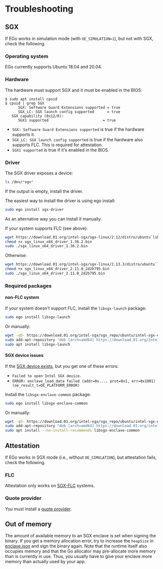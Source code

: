 # Troubleshooting

## SGX
If EGo works in simulation mode (with `OE_SIMULATION=1`), but not with SGX, check the following.

### Operating system
EGo currently supports Ubuntu 18.04 and 20.04.

### Hardware
The hardware must support SGX and it must be enabled in the BIOS:
```shell-session
$ sudo apt install cpuid
$ cpuid | grep SGX
      SGX: Software Guard Extensions supported = true
      SGX_LC: SGX launch config supported      = true
   SGX capability (0x12/0):
      SGX1 supported                         = true
```
* `SGX: Software Guard Extensions supported` is true if the hardware supports it.
* `SGX_LC: SGX launch config supported` is true if the hardware also supports FLC. This is required for attestation.
* `SGX1 supported` is true if it's enabled in the BIOS.

### Driver
The SGX driver exposes a device:
```bash
ls /dev/*sgx*
```
If the output is empty, install the driver.

The easiest way to install the driver is using ego install:
```bash
sudo ego install sgx-driver
```


As an alternative way you can install it manually.

If your system supports FLC (see above):
```bash
wget https://download.01.org/intel-sgx/sgx-linux/2.12/distro/ubuntu`lsb_release -rs`-server/sgx_linux_x64_driver_1.36.2.bin
chmod +x sgx_linux_x64_driver_1.36.2.bin
sudo ./sgx_linux_x64_driver_1.36.2.bin
```

Otherwise:
```bash
wget https://download.01.org/intel-sgx/sgx-linux/2.13.3/distro/ubuntu`lsb_release -rs`-server/sgx_linux_x64_driver_2.11.0_2d2b795.bin
chmod +x sgx_linux_x64_driver_2.11.0_2d2b795.bin
sudo ./sgx_linux_x64_driver_2.11.0_2d2b795.bin
```

### Required packages

#### non-FLC system
If your system doesn't support FLC, install the `libsgx-launch` package:
```bash
sudo ego install libsgx-launch
```

Or manually:
```bash
wget -qO- https://download.01.org/intel-sgx/sgx_repo/ubuntu/intel-sgx-deb.key | sudo apt-key add
sudo add-apt-repository "deb [arch=amd64] https://download.01.org/intel-sgx/sgx_repo/ubuntu `lsb_release -cs` main"
sudo apt install libsgx-launch
```

#### SGX device issues
If the [SGX device exists](#driver), but you get one of these errors:
* `Failed to open Intel SGX device.`
* `ERROR: enclave_load_data failed (addr=0x..., prot=0x1, err=0x1001) (oe_result_t=OE_PLATFORM_ERROR)`

Install the `libsgx-enclave-common` package:
```bash
sudo ego install libsgx-enclave-common
```

Or manually:
```bash
wget -qO- https://download.01.org/intel-sgx/sgx_repo/ubuntu/intel-sgx-deb.key | sudo apt-key add
sudo add-apt-repository "deb [arch=amd64] https://download.01.org/intel-sgx/sgx_repo/ubuntu `lsb_release -cs` main"
sudo apt install --no-install-recommends libsgx-enclave-common
```

## Attestation
If EGo works in SGX mode (i.e., without `OE_SIMULATION`), but attestation fails, check the following.

### FLC
Attestation only works on [SGX-FLC](#hardware) systems.

### Quote provider
You must install a [quote provider](../reference/attest.md).

## Out of memory

The amount of available memory to an SGX enclave is set when signing the binary.
If you get a memory allocation error, try to increase the `heapSize` in [enclave.json](../reference/config.md) and sign the binary again.
Note that the runtime itself also occupies memory and that the Go allocator may pre-allocate more memory than is currently in use.
Thus, you usually have to give your enclave more memory than actually used by your app.
